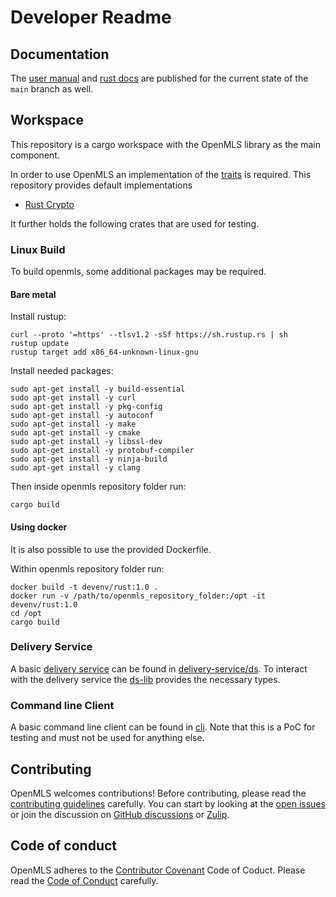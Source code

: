 # Developer Readme

## Documentation

The [user manual][book-main-link] and [rust docs][docs-main-link] are published for
the current state of the `main` branch as well.

## Workspace

This repository is a cargo workspace with the OpenMLS library as the main component.

In order to use OpenMLS an implementation of the [traits](https://github.com/openmls/openmls/tree/main/traits) is required.
This repository provides default implementations

- [Rust Crypto](https://github.com/openmls/openmls/tree/main/openmls_rust_crypto/)

It further holds the following crates that are used for testing.

### Linux Build
To build openmls, some additional packages may be required. 

#### Bare metal
Install rustup:
```
curl --proto '=https' --tlsv1.2 -sSf https://sh.rustup.rs | sh
rustup update
rustup target add x86_64-unknown-linux-gnu
```

Install needed packages:
```
sudo apt-get install -y build-essential
sudo apt-get install -y curl
sudo apt-get install -y pkg-config
sudo apt-get install -y autoconf
sudo apt-get install -y make
sudo apt-get install -y cmake
sudo apt-get install -y libssl-dev
sudo apt-get install -y protobuf-compiler
sudo apt-get install -y ninja-build
sudo apt-get install -y clang
```

Then inside openmls repository folder run:
```
cargo build
```

#### Using docker
It is also possible to use the provided Dockerfile.

Within openmls repository folder run:
```
docker build -t devenv/rust:1.0 .
docker run -v /path/to/openmls_repository_folder:/opt -it devenv/rust:1.0
cd /opt
cargo build
```
### Delivery Service

A basic [delivery service](https://messaginglayersecurity.rocks/mls-architecture/draft-ietf-mls-architecture.html#name-delivery-service) can be found in [delivery-service/ds](https://github.com/openmls/openmls/tree/main//delivery-service/ds/).
To interact with the delivery service the [ds-lib](https://github.com/openmls/openmls/tree/main//delivery-service/ds-lib/) provides the necessary types.

### Command line Client

A basic command line client can be found in [cli](https://github.com/openmls/openmls/tree/main/cli).
Note that this is a PoC for testing and must not be used for anything else.

## Contributing

OpenMLS welcomes contributions! Before contributing, please read the [contributing guidelines](https://github.com/openmls/openmls/tree/main/CONTRIBUTING.md) carefully.
You can start by looking at the [open issues](https://github.com/openmls/openmls/issues) or join the discussion on [GitHub discussions](https://github.com/openmls/openmls/discussions) or [Zulip](https://openmls.zulipchat.com/).

## Code of conduct

OpenMLS adheres to the [Contributor Covenant](https://www.contributor-covenant.org/) Code of Coduct. Please read the [Code of Conduct](https://github.com/openmls/openmls/tree/main/CODE_OF_CONDUCT.md) carefully.

[book-main-link]: https://openmls.tech/openmls/book
[docs-main-link]: https://openmls.tech/openmls/doc/openmls/index.html
